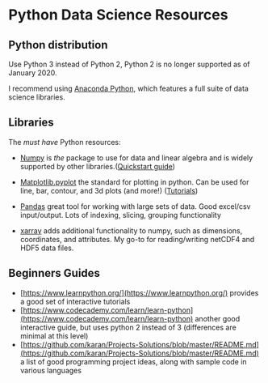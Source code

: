 # Python Data Science Resources

## Python distribution
Use Python 3 instead of Python 2, Python 2 is no longer supported as of January 2020.

I recommend using [Anaconda Python](https://www.anaconda.com/distribution/#download-section), which features a full suite of data science libraries.

## Libraries
The *must have* Python resources:
* [Numpy](https://numpy.org/) is *the* package to use for data and linear algebra and is widely supported by other libraries.([Quickstart guide](https://numpy.org/devdocs/user/quickstart.html))

* [Matplotlib.pyplot](https://matplotlib.org/) the standard for plotting in python. Can be used for line, bar, contour, and 3d plots (and more!) ([Tutorials](https://matplotlib.org/tutorials/index.html))

* [Pandas](https://pandas.pydata.org/) great tool for working with large sets of data. Good excel/csv input/output. Lots of indexing, slicing, grouping functionality

* [xarray](http://xarray.pydata.org/en/stable/) adds additional functionality to numpy, such as dimensions, coordinates, and attributes. My go-to for reading/writing netCDF4 and HDF5 data files.

## Beginners Guides
* [https://www.learnpython.org/](https://www.learnpython.org/) provides a good set of interactive tutorials
* [https://www.codecademy.com/learn/learn-python](https://www.codecademy.com/learn/learn-python) another good interactive guide, but uses python 2 instead of 3 (differences are minimal at this level)
* [https://github.com/karan/Projects-Solutions/blob/master/README.md](https://github.com/karan/Projects-Solutions/blob/master/README.md) a list of good programming project ideas, along with sample code in various languages